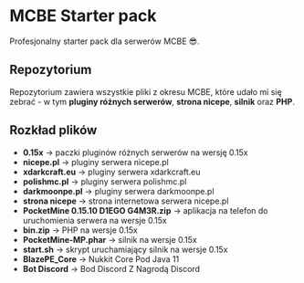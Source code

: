 # MCBE Starter pack

Profesjonalny starter pack dla serwerów MCBE 😎.

## Repozytorium
Repozytorium zawiera wszystkie pliki z okresu MCBE, które udało mi się zebrać - w tym **pluginy różnych serwerów**, **strona nicepe**, **silnik** oraz **PHP**.

## Rozkład plików
- **0.15x** -> paczki pluginów różnych serwerów na wersję 0.15x
- **nicepe.pl** -> pluginy serwera nicepe.pl
- **xdarkcraft.eu** -> pluginy serwera xdarkcraft.eu
- **polishmc.pl** -> pluginy serwera polishmc.pl
- **darkmoonpe.pl** -> pluginy serwera darkmoonpe.pl
- **strona nicepe** -> strona internetowa serwera nicepe.pl
- **PocketMine 0.15.10 D1EGO G4M3R.zip** -> aplikacja na telefon do uruchomienia serwera na wersje 0.15x
- **bin.zip** -> PHP na wersje 0.15x
- **PocketMine-MP.phar** -> silnik na wersje 0.15x
- **start.sh** -> skrypt uruchamiający silnik na wersje 0.15x
- **BlazePE_Core** -> Nukkit Core Pod Java 11
- **Bot Discord** -> Bod Discord Z Nagrodą Discord
